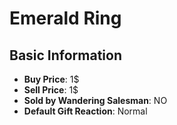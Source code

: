 # Emerald Ring

## Basic Information

- **Buy Price**: 1$
- **Sell Price**: 1$
- **Sold by Wandering Salesman**: NO
- **Default Gift Reaction**: Normal